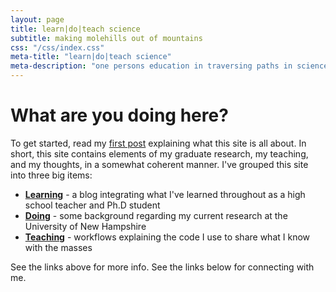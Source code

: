 ```yaml
---
layout: page
title: learn|do|teach science
subtitle: making molehills out of mountains
css: "/css/index.css"
meta-title: "learn|do|teach science"
meta-description: "one persons education in traversing paths in science"
---
```


# What are you doing here?

To get started, read my [first post](http://www.outermostlab.com/2017-09-26-beginning/) explaining what this site is all about. In short, this site contains elements of my graduate research, my teaching, and my thoughts, in a somewhat coherent manner. I've grouped this site into three big items:  

- [**Learning**](https://devonorourke.github.io/learning) - a blog integrating what I've learned throughout as a high school teacher and Ph.D student  
- [**Doing**](https://devonorourke.github.io/doing) - some background regarding my current research at the University of New Hampshire  
- [**Teaching**](https://devonorourke.github.io/teaching) - workflows explaining the code I use to share what I know with the masses  

See the links above for more info. See the links below for connecting with me.
